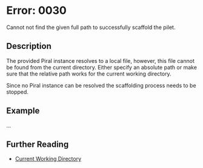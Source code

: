# Error: 0030

Cannot not find the given full path to successfully scaffold the pilet.

## Description

The provided Piral instance resolves to a local file, however, this file cannot be found from the
current directory. Either specify an absolute path or make sure that the relative path works for
the current working directory.

Since no Piral instance can be resolved the scaffolding process needs to be stopped.

## Example

...

## Further Reading

- [Current Working Directory](https://en.wikipedia.org/wiki/Working_directory)
